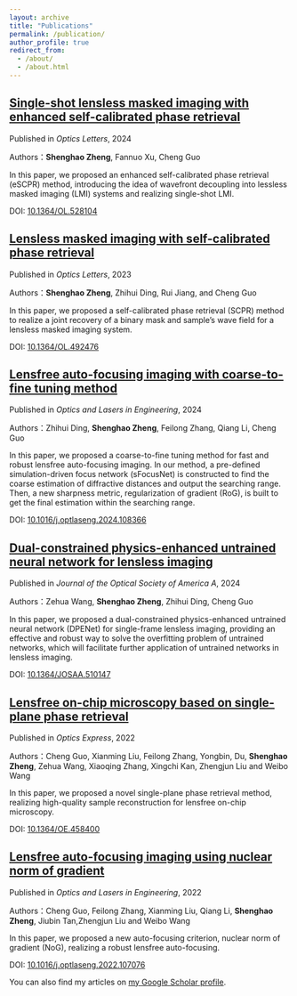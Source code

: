 ```yaml
---
layout: archive
title: "Publications"
permalink: /publication/
author_profile: true
redirect_from: 
  - /about/
  - /about.html
---
```


## [Single-shot lensless masked imaging with enhanced self-calibrated phase retrieval](../publications/number-6.md)

Published in *Optics Letters*, 2024

Authors：**Shenghao Zheng**, Fannuo Xu, Cheng Guo

In this paper, we proposed an enhanced self-calibrated phase retrieval (eSCPR) method, introducing the idea of wavefront decoupling into lessless masked imaging (LMI) systems and realizing single-shot LMI.

DOI: [10.1364/OL.528104](https://doi.org/10.1364/OL.528104)

## [Lensless masked imaging with self-calibrated phase retrieval](../publications/number-3.md)

Published in *Optics Letters*, 2023

Authors：**Shenghao Zheng**, Zhihui Ding, Rui Jiang, and Cheng Guo

In this paper, we proposed a self-calibrated phase retrieval (SCPR) method to realize a joint recovery of a binary mask and sample’s wave field for a lensless masked imaging system.

DOI: [10.1364/OL.492476](https://doi.org/10.1364/OL.492476)

## [Lensfree auto-focusing imaging with coarse-to-fine tuning method](../publications/number-5.md)

Published in *Optics and Lasers in Engineering*, 2024

Authors：Zhihui Ding, **Shenghao Zheng**, Feilong Zhang, Qiang Li, Cheng Guo

In this paper, we proposed a coarse-to-fine tuning method for fast and robust lensfree auto-focusing imaging. In our method, a pre-defined simulation-driven focus network (sFocusNet) is constructed to find the coarse estimation of diffractive distances and output the searching range. Then, a new sharpness metric, regularization of gradient (RoG), is built to get the final estimation within the searching range.

DOI: [10.1016/j.optlaseng.2024.108366](https://doi.org/10.1016/j.optlaseng.2024.108366)

## [Dual-constrained physics-enhanced untrained neural network for lensless imaging](../publications/number-4.md)

Published in *Journal of the Optical Society of America A*, 2024

Authors：Zehua Wang, **Shenghao Zheng**, Zhihui Ding, Cheng Guo

In this paper, we proposed a dual-constrained physics-enhanced untrained neural network (DPENet) for single-frame lensless imaging, providing an effective and robust way to solve the overfitting problem of untrained networks, which will facilitate further application of untrained networks in lensless imaging.

DOI: [10.1364/JOSAA.510147](https://doi.org/10.1364/JOSAA.510147)

## [Lensfree on-chip microscopy based on single-plane phase retrieval](../publications/number-2.md)

Published in *Optics Express*, 2022

Authors：Cheng Guo, Xianming Liu, Feilong Zhang, Yongbin, Du, **Shenghao Zheng**, Zehua Wang, Xiaoqing Zhang, Xingchi Kan, Zhengjun Liu and Weibo Wang

In this paper, we proposed a novel single-plane phase retrieval method, realizing high-quality sample reconstruction for lensfree on-chip microscopy.

DOI: [10.1364/OE.458400](https://doi.org/10.1364/OE.458400)


## [Lensfree auto-focusing imaging using nuclear norm of gradient](../publications/number-1.md)

Published in *Optics and Lasers in Engineering*, 2022

Authors：Cheng Guo, Feilong Zhang, Xianming Liu, Qiang Li, **Shenghao Zheng**, Jiubin Tan,Zhengjun Liu and Weibo Wang

In this paper, we proposed a new auto-focusing criterion, nuclear norm of gradient (NoG), realizing a robust lensfree auto-focusing.

DOI: [10.1016/j.optlaseng.2022.107076](https://doi.org/10.1016/j.optlaseng.2022.107076)

You can also find my articles on [my Google Scholar profile](https://scholar.google.com.hk/citations?user=ewJLzGkAAAAJ&hl=zh-CN).
